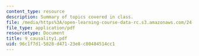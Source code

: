 ```yaml
---
content_type: resource
description: Summary of topics covered in class.
file: /media/https%3A/open-learning-course-data-rc.s3.amazonaws.com/24-201-topics-in-the-history-of-philosophy-kant-fall-2005/96c1f7d15828d47123e8c80484514cc1_9_causality1.pdf
file_type: application/pdf
resourcetype: Document
title: 9_causality1.pdf
uid: 96c1f7d1-5828-d471-23e8-c80484514cc1
---
```

